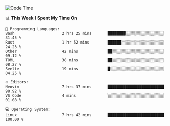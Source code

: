 <!-- [![Top Langs](https://github-readme-stats.vercel.app/api/top-langs/?username=gagahsyuja&theme=dracula&hide_border=true&border_radius=7)](https://github.com/anuraghazra/github-readme-stats) -->

<!--START_SECTION:waka-->
![Code Time](http://img.shields.io/badge/Code%20Time-650%20hrs%2041%20mins-blue)

📊 **This Week I Spent My Time On** 

```text
💬 Programming Languages: 
Bash                     2 hrs 25 mins       ████████░░░░░░░░░░░░░░░░░   31.45 % 
Rust                     1 hr 52 mins        ██████░░░░░░░░░░░░░░░░░░░   24.23 % 
Other                    42 mins             ██░░░░░░░░░░░░░░░░░░░░░░░   09.12 % 
TOML                     38 mins             ██░░░░░░░░░░░░░░░░░░░░░░░   08.27 % 
Svelte                   19 mins             █░░░░░░░░░░░░░░░░░░░░░░░░   04.25 % 

🔥 Editors: 
Neovim                   7 hrs 37 mins       █████████████████████████   98.92 % 
VS Code                  4 mins              ░░░░░░░░░░░░░░░░░░░░░░░░░   01.08 % 

💻 Operating System: 
Linux                    7 hrs 42 mins       █████████████████████████   100.00 % 
```


<!--END_SECTION:waka-->

